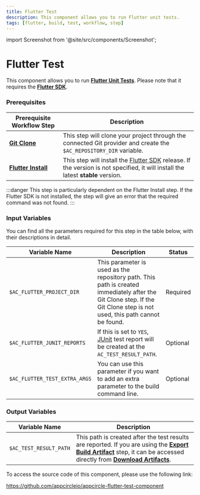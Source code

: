 ```yaml
---
title: Flutter Test
description: This component allows you to run Flutter unit tests.
tags: [flutter, build, test, workflow, step]
---
```


import Screenshot from '@site/src/components/Screenshot';

# Flutter Test

This component allows you to run [**Flutter Unit Tests**](https://docs.flutter.dev/cookbook/testing/unit/introduction#run-tests-in-a-terminal). Please note that it requires the [**Flutter SDK**](https://flutter-ko.dev/development/tools/sdk/releases).

### Prerequisites

| Prerequisite Workflow Step                                                                                 | Description                                                                                                                                                                              |
| ---------------------------------------------------------------------------------------------------------- | ---------------------------------------------------------------------------------------------------------------------------------------------------------------------------------------- |
| [**Git Clone**](https://docs.appcircle.io/workflows/common-workflow-steps/#git-clone)                      | This step will clone your project through the connected Git provider and create the `$AC_REPOSITORY_DIR` variable.                                                                       |
| [**Flutter Install**](https://docs.appcircle.io/workflows/flutter-specific-workflow-steps#flutter-install) | This step will install the [Flutter SDK](https://flutter-ko.dev/development/tools/sdk/releases) release. If the version is not specified, it will install the latest **stable** version. |

<Screenshot url='https://cdn.appcircle.io/docs/assets/BE2853-testOrder1.png' />

:::danger
This step is particularly dependent on the Flutter Install step. If the Flutter SDK is not installed, the step will give an error that the required command was not found.
:::

### Input Variables

You can find all the parameters required for this step in the table below, with their descriptions in detail.

<Screenshot url='https://cdn.appcircle.io/docs/assets/BE2853-testInput.png' />

| Variable Name                 | Description                                                                                                                                                             | Status   |
| ----------------------------- | ----------------------------------------------------------------------------------------------------------------------------------------------------------------------- | -------- |
| `$AC_FLUTTER_PROJECT_DIR`     | This parameter is used as the repository path. This path is created immediately after the Git Clone step. If the Git Clone step is not used, this path cannot be found. | Required |
| `$AC_FLUTTER_JUNIT_REPORTS`   | If this is set to `YES`, [JUnit](https://junit.org/junit5/) test report will be created at the `AC_TEST_RESULT_PATH`.                                                   | Optional |
| `$AC_FLUTTER_TEST_EXTRA_ARGS` | You can use this parameter if you want to add an extra parameter to the build command line.                                                                             | Optional |

### Output Variables

| Variable Name          | Description                                                                                                                                                                                                                                                                                                                                                                 |
| ---------------------- | --------------------------------------------------------------------------------------------------------------------------------------------------------------------------------------------------------------------------------------------------------------------------------------------------------------------------------------------------------------------------- |
| `$AC_TEST_RESULT_PATH` | This path is created after the test results are reported. If you are using the [**Export Build Artifact**](https://docs.appcircle.io/workflows/common-workflow-steps/export-build-artifacts) step, it can be accessed directly from [**Download Artifacts**](https://docs.appcircle.io/workflows/common-workflow-steps/export-build-artifacts#download-exported-artifacts). |

To access the source code of this component, please use the following link:

https://github.com/appcircleio/appcircle-flutter-test-component
